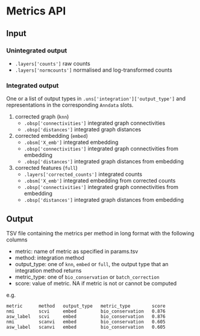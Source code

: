 # Metrics API

## Input

### Unintegrated output
+ `.layers['counts']` raw counts
+ `.layers['normcounts']` normalised and log-transformed counts

### Integrated output

One or a list of output types in `.uns['integration']['output_type']` and representations in the corresponding `Anndata`
slots.

1. corrected graph (`knn`)
   + `.obsp['connectivities']` integrated graph connectivities
   + `.obsp['distances']` integrated graph distances
2. corrected embedding (`embed`)
   + `.obsm['X_emb']` integrated embedding
   + `.obsp['connectivities']` integrated graph connectivities from embedding
   + `.obsp['distances']` integrated graph distances from embedding
3. corrected features (`full`)
   + `.layers['corrected_counts']` integrated counts
   + `.obsm['X_emb']` integrated embedding from corrected counts
   + `.obsp['connectivities']` integrated graph connectivities from embedding
   + `.obsp['distances']` integrated graph distances from embedding


## Output

TSV file containing the metrics per method in long format with the following columns

+ metric: name of metric as specified in params.tsv
+ method: integration method
+ output_type: one of `knn`, `embed` or `full`, the output type that an integration method returns
+ metric_type: one of `bio_conservation` or `batch_correction`
+ score: value of metric. NA if metric is not or cannot be computed

e.g.
```tsv
metric      method   output_type   metric_type        score
nmi         scvi     embed         bio_conservation   0.876
asw_label   scvi     embed         bio_conservation   0.876
nmi         scanvi   embed         bio_conservation   0.605
asw_label   scanvi   embed         bio_conservation   0.605
```
